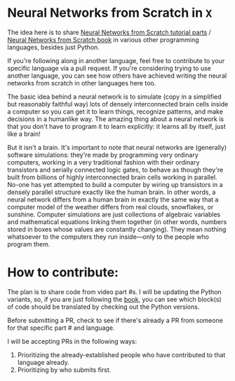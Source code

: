 # Neural Networks from Scratch in `X`

The idea here is to share [Neural Networks from Scratch tutorial parts](https://www.youtube.com/playlist?list=PLQVvvaa0QuDcjD5BAw2DxE6OF2tius3V3) / [Neural Networks from Scratch book](https://nnfs.io) in various other programming languages, besides just Python. 

If you're following along in another language, feel free to contribute to your specific language via a pull request. If you're considering trying to use another language, you can see how others have achieved writing the neural networks from scratch in other languages here too.

The basic idea behind a neural network is to simulate (copy in a simplified but reasonably faithful way) lots of densely interconnected brain cells inside a computer so you can get it to learn things, recognize patterns, and make decisions in a humanlike way. The amazing thing about a neural network is that you don't have to program it to learn explicitly: it learns all by itself, just like a brain!

But it isn't a brain. It's important to note that neural networks are (generally) software simulations: they're made by programming very ordinary computers, working in a very traditional fashion with their ordinary transistors and serially connected logic gates, to behave as though they're built from billions of highly interconnected brain cells working in parallel. No-one has yet attempted to build a computer by wiring up transistors in a densely parallel structure exactly like the human brain. In other words, a neural network differs from a human brain in exactly the same way that a computer model of the weather differs from real clouds, snowflakes, or sunshine. Computer simulations are just collections of algebraic variables and mathematical equations linking them together (in other words, numbers stored in boxes whose values are constantly changing). They mean nothing whatsoever to the computers they run inside—only to the people who program them.


# How to contribute: 

The plan is to share code from video part #s. I will be updating the Python variants, so, if you are just following the [book](https://nnfs.io), you can see which block(s) of code should be translated by checking out the Python versions.

Before submitting a PR, check to see if there's already a PR from someone for that specific part # and language. 

I will be accepting PRs in the following ways:

1. Prioritizing the already-established people who have contributed to that language already.
2. Prioritizing by who submits first. 
